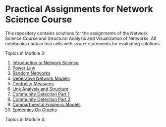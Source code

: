 # Practical Assignments for Network Science Course

This repository contains solutions for the assignments of the Network Science Course and Structural Analysis and Visualization of Networks. All notebooks contain test cells with `assert` statements for evaluating solutions.

Topics in Module 3:
  1. [Introduction to Network Science](NS_HW1_Introduction.ipynb)
  2. [Power Law](NS_HW2_PowerLaw.ipynb)
  3. [Random Networks](NS_HW3_RandomNetworks.ipynb)
  4. [Generative Network Models](NS_HW4_GenerativeNetworkModels.ipynb)
  5. [Centrality Measures](NS_HW5_CentralityMeasures.ipynb)
  6. [Link Analysis and Structure](NS_HW6_LinkAnalysis.ipynb)
  7. [Community Detection Part 1](NS_HW7_CommunityDetectionPart1.ipynb)
  8. [Community Detection Part 2](NS_HW8_CommunityDetectionPart2.ipynb)
  9. [Compartmental Epidemic Models](NS_HW9_CompartmentalEpidemicModels.ipynb)
  10. [Epidemics On Graphs](NS_HW10_EpidemicsOnGraphs.ipynb)

Topics in Module 4:

